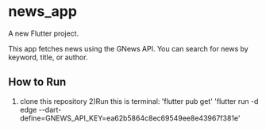 # news_app

A new Flutter project.

This app  fetches news using the GNews API. You can search for news by keyword, title, or author.

## How to Run 

1) clone this repository 
2)Run this is terminal:
   'flutter pub get'
    'flutter run -d edge --dart-define=GNEWS_API_KEY=ea62b5864c8ec69549ee8e43967f381e'
